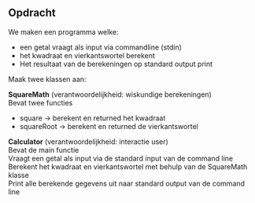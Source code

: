 ## Opdracht
We maken een programma welke:
- een getal vraagt als input via commandline (stdin)
- het kwadraat en vierkantswortel berekent
- Het resultaat van de berekeningen op standard output print

Maak twee klassen aan:

**SquareMath** (verantwoordelijkheid: wiskundige berekeningen)<br>
Bevat twee functies
- square -> berekent en returned het kwadraat
- squareRoot -> berekent en returned de vierkantswortel

**Calculator** (verantwoordelijkheid: interactie user)<br>
Bevat de main functie<br>
Vraagt een getal als input via de standard input van de command line<br>
Berekent het kwadraat en vierkantswortel met behulp van de SquareMath klasse<br>
Print alle berekende gegevens uit naar standard output van de command line
